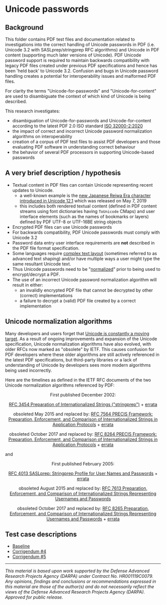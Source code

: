 # Unicode passwords

## Background

This folder contains PDF test files and documentation related to investigations into the correct handling of Unicode passwords in PDF (i.e. Unicode 3.2 with SASLprep/stringprep RFC algorithms) and Unicode in PDF content (supporting much later versions of Unicode). PDF Unicode password support is required to maintain backwards compatibility with legacy PDF files created under previous PDF specifications and hence has been 'held back' to Unicode 3.2. Confusion and bugs in Unicode password handling creates a potential for interoperability issues and malformed PDF files.

For clarity the terms "Unicode-for-passwords" and "Unicode-for-content" are used to disambiguate the context of which kind of Unicode is being described.

This research investigates:
* disambiguation of Unicode-for-passwords and Unicode-for-content according to the latest PDF 2.0 ISO standard [ISO 32000-2:2020](https://www.iso.org/standard/75839.html)
* the impact of correct and incorrect Unicode password normalization algorithms on interoperability
* creation of a corpus of PDF test files to assist PDF developers and those evaluating PDF software in understanding correct behaviour
* the behavior of several PDF processors in supporting Unicode-based passwords


## A very brief description / hypothesis

* Textual content in PDF files can contain Unicode representing recent updates to Unicode.
  - a well-known example is the [new Japanese Reiwa Era character introduced in Unicode 12.1](http://blog.unicode.org/2019/05/unicode-12-1-en.html) which was released on May 7, 2019
  - this includes both rendered textual content (defined in PDF content streams using font dictionaries having `ToUnicode` CMaps) and user interface elements (such as the names of bookmarks or layers) defined by PDF UTF-8 or UTF-16BE string objects
* Encrypted PDF files can use Unicode passwords
* For backwards compatibility, PDF Unicode passwords must comply with Unicode 3.2
* Password data entry user interface requirements are **not** described in the PDF file format specification.
* Some languages require [complex text layout](https://en.wikipedia.org/wiki/Complex_text_layout) (sometimes referred to as advanced text shaping) and/or have multiple ways a user might type the same resultant Unicode text.
* Thus Unicode passwords need to be "[normalized](https://en.wikipedia.org/wiki/Unicode_equivalence#Normalization)" prior to being used to encrypt/decrypt a PDF.
* The use of an incorrect Unicode password normalization algorithm will result in either:
  - an invalidly encrypted PDF file that cannot be decrypted by other (correct) implementations
  - a failure to decrypt a (valid) PDF file created by a correct implementation


## Unicode normalization algorithms

Many developers and users forget that [Unicode is constantly a moving target](https://www.unicode.org/history/publicationdates.html). As a result of ongoing improvements and expansion of the Unicode specification, Unicode normalization algorithms have also evolved, with older RFCs now marked as "obsolete" by IETF. This causes confusion for PDF developers where these older algorithms are still actively referenced in the latest PDF specifications, but third-party libraries or a lack of understanding of Unicode by developers sees more modern algorithms being used incorrectly.

Here are the timelines as defined in the IETF RFC documents of the two Unicode normalization algorithms referenced by PDF:

<div align="center">
First published December 2002:

[RFC 3454 Preparation of Internationalized Strings ("stringprep")](https://datatracker.ietf.org/doc/html/rfc3454) + [errata](https://www.rfc-editor.org/errata_search.php?rfc=3454&rec_status=0)

obsoleted May 2015 and replaced by:
[RFC 7564 PRECIS Framework: Preparation, Enforcement, and Comparison of Internationalized Strings in Application Protocols](https://datatracker.ietf.org/doc/html/rfc7564) + [errata](https://www.rfc-editor.org/errata_search.php?rfc=7564&rec_status=0)

obsoleted October 2017 and replaced by:
[RFC 8264 PRECIS Framework: Preparation, Enforcement, and Comparison of Internationalized Strings in Application Protocols](https://datatracker.ietf.org/doc/html/rfc8264) + [errata](https://www.rfc-editor.org/errata_search.php?rfc=8264&rec_status=0)
</div>

and

<div align="center">
First published February 2005:

[RFC 4013 SASLprep: Stringprep Profile for User Names and Passwords](https://datatracker.ietf.org/doc/html/rfc4013) + [errata](https://www.rfc-editor.org/errata_search.php?rfc=4013&rec_status=0)

obsoleted August 2015 and replaced by:
[RFC 7613 Preparation, Enforcement, and Comparison of Internationalized Strings Representing Usernames and Passwords](https://datatracker.ietf.org/doc/html/rfc7613)

obsoleted October 2017 and replaced by:
[RFC 8265 Preparation, Enforcement, and Comparison of Internationalized Strings Representing Usernames and Passwords](https://datatracker.ietf.org/doc/html/rfc8265) + [errata](https://www.rfc-editor.org/errata_search.php?rfc=8265&rec_status=0)
</div>


## Test case descriptions

 * [Baseline](baseline/baseline.md)
 * [Corrigendum #4](corrigendum4/corrigendum4.md)
 * [Corrigendum #5](corrigendum5/corrigendum5.md)

___
*This material is based upon work supported by the Defense Advanced Research Projects Agency (DARPA) under Contract No. HR001119C0079. Any opinions, findings and conclusions or recommendations expressed in this material are those of the author(s) and do not necessarily reflect the views of the Defense Advanced Research Projects Agency (DARPA). Approved for public release.*
